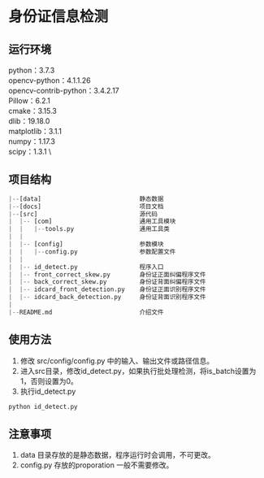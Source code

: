 
# 身份证信息检测

## 运行环境

python：3.7.3 \
opencv-python：4.1.1.26 \
opencv-contrib-python：3.4.2.17 \
Pillow：6.2.1 \
cmake：3.15.3 \
dlib：19.18.0 \
matplotlib：3.1.1 \
numpy：1.17.3 \
scipy：1.3.1 \

## 项目结构

``` python
|--[data]                           静态数据
|--[docs]                           项目文档
|--[src]                            源代码
|  |-- [com]                        通用工具模块
|  |   |--tools.py                  通用工具类
|  |   
|  |-- [config]                     参数模块
|  |   |--config.py                 参数配置文件
|  | 
|  |-- id_detect.py                 程序入口
|  |-- front_correct_skew.py        身份证正面纠偏程序文件
|  |-- back_correct_skew.py         身份证背面纠偏程序文件
|  |-- idcard_front_detection.py    身份证正面识别程序文件
|  |-- idcard_back_detection.py     身份证背面识别程序文件
|  
|--README.md                        介绍文件
```

## 使用方法

1. 修改 src/config/config.py 中的输入、输出文件或路径信息。
2. 进入src目录，修改id_detect.py，如果执行批处理检测，将is_batch设置为1，否则设置为0。
3. 执行id_detect.py
``` python
python id_detect.py
```

## 注意事项
1. data 目录存放的是静态数据，程序运行时会调用，不可更改。
2. config.py 存放的proporation 一般不需要修改。